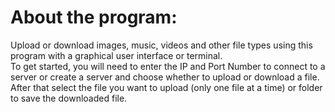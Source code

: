 # About the program:

Upload or download images, music, videos and other file types using this program with a graphical user interface or terminal. <br />
To get started, you will need to enter the IP and Port Number to connect to a server or create a server and choose whether to upload or download a file. After that select the file you want to upload (only one file at a time) or folder to save the downloaded file.

